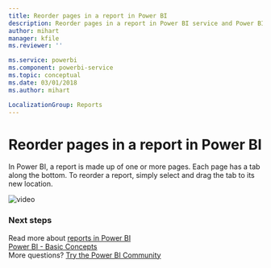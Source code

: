 ```yaml
---
title: Reorder pages in a report in Power BI
description: Reorder pages in a report in Power BI service and Power BI Desktop
author: mihart
manager: kfile
ms.reviewer: ''

ms.service: powerbi
ms.component: powerbi-service
ms.topic: conceptual
ms.date: 03/01/2018
ms.author: mihart

LocalizationGroup: Reports
---
```

# Reorder pages in a report in Power BI
In Power BI, a report is made up of one or more pages.  Each page has a tab along the bottom.  To reorder a report, simply select and drag the tab to its new location.

![video](media/service-report-reorder-pages/reorder.gif)

### Next steps
Read more about [reports in Power BI](consumer/end-user-reports.md)  
[Power BI - Basic Concepts](consumer/end-user-basic-concepts.md)  
More questions? [Try the Power BI Community](http://community.powerbi.com/)

